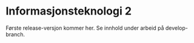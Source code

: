 # Informasjonsteknologi 2

Første release-versjon kommer her. Se innhold under arbeid på develop-branch.
